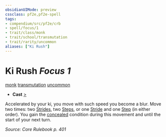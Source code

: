 ```yaml
---
obsidianUIMode: preview
cssclass: pf2e,pf2e-spell
tags:
- compendium/src/pf2e/crb
- spell/focus/1
- trait/class/monk
- trait/school/transmutation
- trait/rarity/uncommon
aliases: ["Ki Rush"]
---
```

# Ki Rush *Focus 1*   
[monk](rules/traits/monk.md)  [transmutation](transmutation.md)  [uncommon](uncommon.md)  

- **Cast** [>](chapter-9-playing-the-game.md#Actions "Single Action") 

Accelerated by your ki, you move with such speed you become a blur. Move two times: two [Strides](stride.md), two [Steps](step.md), or one [Stride](stride.md) and one [Step](step.md) (in either order). You gain the [concealed](conditions.md#Concealed) condition during this movement and until the start of your next turn.

*Source: Core Rulebook p. 401*